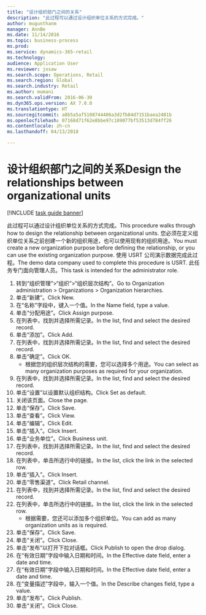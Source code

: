 ```yaml
--- 
title: "设计组织部门之间的关系"
description: "此过程可以通过设计组织单位关系的方式完成。"
author: mugunthanm
manager: AnnBe
ms.date: 11/14/2016
ms.topic: business-process
ms.prod: 
ms.service: dynamics-365-retail
ms.technology: 
audience: Application User
ms.reviewer: josaw
ms.search.scope: Operations, Retail
ms.search.region: Global
ms.search.industry: Retail
ms.author: mumani
ms.search.validFrom: 2016-06-30
ms.dyn365.ops.version: AX 7.0.0
ms.translationtype: HT
ms.sourcegitcommit: a8b5a5af5108744406a3d2fb84d7151baea2481b
ms.openlocfilehash: 07168d71f62e8bbe97c189077bf53513d784ff26
ms.contentlocale: zh-cn
ms.lasthandoff: 04/13/2018

---
```

# <a name="design-the-relationships-between-organizational-units"></a><span data-ttu-id="ab092-103">设计组织部门之间的关系</span><span class="sxs-lookup"><span data-stu-id="ab092-103">Design the relationships between organizational units</span></span>

[!INCLUDE [task guide banner](../includes/task-guide-banner.md)]

<span data-ttu-id="ab092-104">此过程可以通过设计组织单位关系的方式完成。</span><span class="sxs-lookup"><span data-stu-id="ab092-104">This procedure walks through how to design the relationship between organizational units.</span></span> <span data-ttu-id="ab092-105">您必须在定义组织单位关系之前创建一个新的组织用途，也可以使用现有的组织用途。</span><span class="sxs-lookup"><span data-stu-id="ab092-105">You must create a new organization purpose before defining the relationship, or you can use the existing organization purpose.</span></span> <span data-ttu-id="ab092-106">使用 USRT 公司演示数据完成此过程。</span><span class="sxs-lookup"><span data-stu-id="ab092-106">The demo data company used to complete this procedure is USRT.</span></span> <span data-ttu-id="ab092-107">此任务专门面向管理人员。</span><span class="sxs-lookup"><span data-stu-id="ab092-107">This task is intended for the administrator role.</span></span>

1. <span data-ttu-id="ab092-108">转到“组织管理”>“组织”>“组织层次结构”。</span><span class="sxs-lookup"><span data-stu-id="ab092-108">Go to Organization administration > Organizations > Organization hierarchies.</span></span>
2. <span data-ttu-id="ab092-109">单击“新建”。</span><span class="sxs-lookup"><span data-stu-id="ab092-109">Click New.</span></span>
3. <span data-ttu-id="ab092-110">在“名称”字段中，键入一个值。</span><span class="sxs-lookup"><span data-stu-id="ab092-110">In the Name field, type a value.</span></span>
4. <span data-ttu-id="ab092-111">单击“分配用途”。</span><span class="sxs-lookup"><span data-stu-id="ab092-111">Click Assign purpose.</span></span>
5. <span data-ttu-id="ab092-112">在列表中，找到并选择所需记录。</span><span class="sxs-lookup"><span data-stu-id="ab092-112">In the list, find and select the desired record.</span></span>
6. <span data-ttu-id="ab092-113">单击“添加”。</span><span class="sxs-lookup"><span data-stu-id="ab092-113">Click Add.</span></span>
7. <span data-ttu-id="ab092-114">在列表中，找到并选择所需记录。</span><span class="sxs-lookup"><span data-stu-id="ab092-114">In the list, find and select the desired record.</span></span>
8. <span data-ttu-id="ab092-115">单击“确定”。</span><span class="sxs-lookup"><span data-stu-id="ab092-115">Click OK.</span></span>
    * <span data-ttu-id="ab092-116">根据您的组织层次结构的需要，您可以选择多个用途。</span><span class="sxs-lookup"><span data-stu-id="ab092-116">You can select as many organization purposes as required for your organization.</span></span>  
9. <span data-ttu-id="ab092-117">在列表中，找到并选择所需记录。</span><span class="sxs-lookup"><span data-stu-id="ab092-117">In the list, find and select the desired record.</span></span>
10. <span data-ttu-id="ab092-118">单击“设置”以设置默认组织结构。</span><span class="sxs-lookup"><span data-stu-id="ab092-118">Click Set as default.</span></span>
11. <span data-ttu-id="ab092-119">关闭该页面。</span><span class="sxs-lookup"><span data-stu-id="ab092-119">Close the page.</span></span>
12. <span data-ttu-id="ab092-120">单击“保存”。</span><span class="sxs-lookup"><span data-stu-id="ab092-120">Click Save.</span></span>
13. <span data-ttu-id="ab092-121">单击“查看”。</span><span class="sxs-lookup"><span data-stu-id="ab092-121">Click View.</span></span>
14. <span data-ttu-id="ab092-122">单击“编辑”。</span><span class="sxs-lookup"><span data-stu-id="ab092-122">Click Edit.</span></span>
15. <span data-ttu-id="ab092-123">单击“插入”。</span><span class="sxs-lookup"><span data-stu-id="ab092-123">Click Insert.</span></span>
16. <span data-ttu-id="ab092-124">单击“业务单位”。</span><span class="sxs-lookup"><span data-stu-id="ab092-124">Click Business unit.</span></span>
17. <span data-ttu-id="ab092-125">在列表中，找到并选择所需记录。</span><span class="sxs-lookup"><span data-stu-id="ab092-125">In the list, find and select the desired record.</span></span>
18. <span data-ttu-id="ab092-126">在列表中，单击所选行中的链接。</span><span class="sxs-lookup"><span data-stu-id="ab092-126">In the list, click the link in the selected row.</span></span>
19. <span data-ttu-id="ab092-127">单击“插入”。</span><span class="sxs-lookup"><span data-stu-id="ab092-127">Click Insert.</span></span>
20. <span data-ttu-id="ab092-128">单击“零售渠道”。</span><span class="sxs-lookup"><span data-stu-id="ab092-128">Click Retail channel.</span></span>
21. <span data-ttu-id="ab092-129">在列表中，找到并选择所需记录。</span><span class="sxs-lookup"><span data-stu-id="ab092-129">In the list, find and select the desired record.</span></span>
22. <span data-ttu-id="ab092-130">在列表中，单击所选行中的链接。</span><span class="sxs-lookup"><span data-stu-id="ab092-130">In the list, click the link in the selected row.</span></span>
    * <span data-ttu-id="ab092-131">根据需要，您还可以添加多个组织单位。</span><span class="sxs-lookup"><span data-stu-id="ab092-131">You can add as many organization units as is required.</span></span>  
23. <span data-ttu-id="ab092-132">单击“保存”。</span><span class="sxs-lookup"><span data-stu-id="ab092-132">Click Save.</span></span>
24. <span data-ttu-id="ab092-133">单击“关闭”。</span><span class="sxs-lookup"><span data-stu-id="ab092-133">Click Close.</span></span>
25. <span data-ttu-id="ab092-134">单击“发布”以打开下拉对话框。</span><span class="sxs-lookup"><span data-stu-id="ab092-134">Click Publish to open the drop dialog.</span></span>
26. <span data-ttu-id="ab092-135">在“有效日期”字段中输入日期和时间。</span><span class="sxs-lookup"><span data-stu-id="ab092-135">In the Effective date field, enter a date and time.</span></span>
27. <span data-ttu-id="ab092-136">在“有效日期”字段中输入日期和时间。</span><span class="sxs-lookup"><span data-stu-id="ab092-136">In the Effective date field, enter a date and time.</span></span>
28. <span data-ttu-id="ab092-137">在“变量描述”字段中，输入一个值。</span><span class="sxs-lookup"><span data-stu-id="ab092-137">In the Describe changes field, type a value.</span></span>
29. <span data-ttu-id="ab092-138">单击“发布”。</span><span class="sxs-lookup"><span data-stu-id="ab092-138">Click Publish.</span></span>
30. <span data-ttu-id="ab092-139">单击“关闭”。</span><span class="sxs-lookup"><span data-stu-id="ab092-139">Click Close.</span></span>


